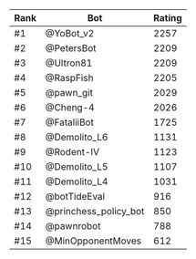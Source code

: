 Rank|Bot|Rating
---|---|---
#1|@YoBot_v2|2257
#2|@PetersBot|2209
#3|@Ultron81|2209
#4|@RaspFish|2205
#5|@pawn_git|2029
#6|@Cheng-4|2026
#7|@FataliiBot|1725
#8|@Demolito_L6|1131
#9|@Rodent-IV|1123
#10|@Demolito_L5|1107
#11|@Demolito_L4|1031
#12|@botTideEval|916
#13|@princhess_policy_bot|850
#14|@pawnrobot|788
#15|@MinOpponentMoves|612

